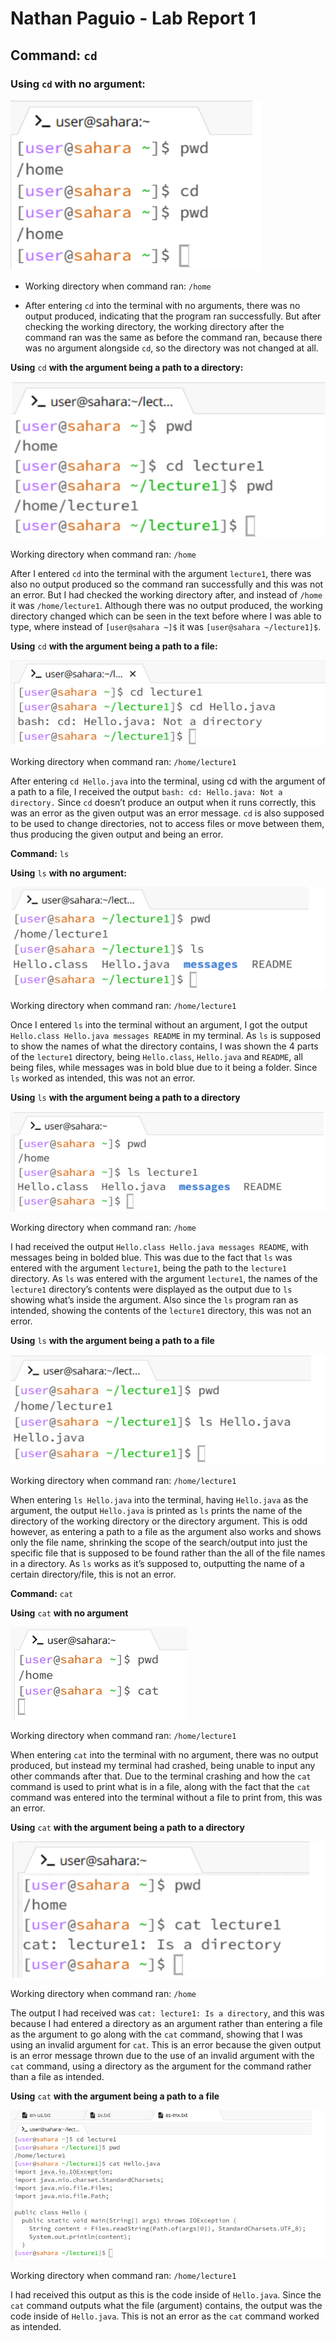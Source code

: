 # Nathan Paguio - Lab Report 1
## **Command:** `cd` 

### **Using** `cd` **with no argument:**

![Image](CDnoargs.png)

 - Working directory when command ran: `/home`

 - After entering `cd` into the terminal with no arguments, there was no output produced, indicating that the program ran successfully. But after checking the working directory, the working directory after the command ran was the same as before the command ran, because there was no argument alongside `cd`, so the directory was not changed at all.






**Using** `cd` **with the argument being a path to a directory:**

![Image](CDdirectargs.png)

Working directory when command ran: `/home`

After I entered `cd` into the terminal with the argument `lecture1`, there was also no output produced so the command ran successfully and this was not an error. But I had checked the working directory after, and instead of `/home` it was `/home/lecture1`. Although there was no output produced, the working directory changed which can be seen in the text before where I was able to type, where instead of `[user@sahara ~]$` it was `[user@sahara ~/lecture1]$`.


**Using** `cd` **with the argument being a path to a file:**

![Image](CDfileargs.png)

Working directory when command ran: `/home/lecture1`

After entering `cd Hello.java` into the terminal, using cd with the argument of a path to a file, I received the output `bash: cd: Hello.java: Not a directory.` Since `cd` doesn’t produce an output when it runs correctly, this was an error as the given output was an error message. `cd` is also supposed to be used to change directories, not to access files or move between them, thus producing the given output and being an error.


**Command:** `ls`

**Using** `ls` **with no argument:**

![Image](LSnoargs.png)

Working directory when command ran: `/home/lecture1`

Once I entered `ls` into the terminal without an argument, I got the output `Hello.class Hello.java messages README` in my terminal. As `ls` is supposed to show the names of what the directory contains, I was shown the 4 parts of the `lecture1` directory, being `Hello.class`, `Hello.java` and `README`, all being files, while messages was in bold blue due to it being a folder. Since `ls` worked as intended, this was not an error.

**Using** `ls` **with the argument being a path to a directory**

![Image](LSdirectargs.png)

Working directory when command ran: `/home`

I had received the output `Hello.class Hello.java messages README`, with messages being in bolded blue. This was due to the fact that `ls` was entered with the argument `lecture1`, being the path to the `lecture1` directory. As `ls` was entered with the argument `lecture1`, the names of the `lecture1` directory’s contents were displayed as the output due to `ls` showing what’s inside the argument. Also since the `ls` program ran as intended, showing the contents of the `lecture1` directory, this was not an error.

**Using** `ls` **with the argument being a path to a file**

![Image](LSfileargs.png)

Working directory when command ran: `/home/lecture1`

When entering `ls Hello.java` into the terminal, having `Hello.java` as the argument, the output `Hello.java` is printed as `ls` prints the name of the directory of the working directory or the directory argument. This is odd however, as entering a path to a file as the argument also works and shows only the file name, shrinking the scope of the search/output into just the specific file that is supposed to be found rather than the all of the file names in a directory. As `ls` works as it’s supposed to, outputting the name of a certain directory/file, this is not an error.


**Command:** `cat`

**Using** `cat` **with no argument**

![Image](CATnoargs.png)

Working directory when command ran: `/home/lecture1`

When entering `cat` into the terminal with no argument, there was no output produced, but instead my terminal had crashed, being unable to input any other commands after that. Due to the terminal crashing and how the `cat` command is used to print what is in a file, along with the fact that the `cat` command was entered into the terminal without a file to print from, this was an error.

**Using** `cat` **with the argument being a path to a directory**

![Image](CATdirectargs.png)

Working directory when command ran: `/home`

The output I had received was `cat: lecture1: Is a directory`, and this was because I had entered a directory as an argument rather than entering a file as the argument to go along with the `cat` command, showing that I was using an invalid argument for `cat`. This is an error because the given output is an error message thrown due to the use of an invalid argument with the `cat` command, using a directory as the argument for the command rather than a file as intended.


**Using** `cat` **with the argument being a path to a file**

![Image](CATfileargs.png)

Working directory when command ran: `/home/lecture1`

I had received this output as this is the code inside of `Hello.java`. Since the `cat` command outputs what the file (argument) contains, the output was the code inside of `Hello.java`. This is not an error as the `cat` command worked as intended.



